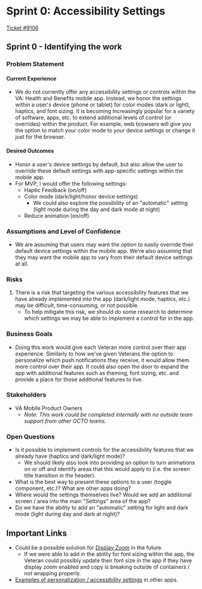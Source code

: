 # Sprint 0: Accessibility Settings

[Ticket #9106](https://app.zenhub.com/workspaces/va-mobile-60f1a34998bc75000f2a489f/issues/gh/department-of-veterans-affairs/va-mobile-app/9106)

## Sprint 0 - Identifying the work

### Problem Statement

#### Current Experience ####

* We do not currently offer any accessibility settings or controls within the VA: Health and Benefits mobile app. Instead, we honor the settings within a user's device (phone or tablet) for color modes (dark or light), haptics, and font sizing. It is becoming increasingly popular for a variety of software, apps, etc. to extend additional levels of control (or overrides) within the product. For example, web browsers will give you the option to match your color mode to your device settings or change it just for the browser. 

#### Desired Outcomes ####

* Honor a user's device settings by default, but also allow the user to override these default settings with app-specific settings within the mobile app.
* For MVP, I would offer the following settings:
   * Haptic Feedback (on/off)
   * Color mode (dark/light/honor device settings)
      * We could also explore the possibility of an "automatic" setting (light mode during the day and dark mode at night)
    * Reduce animation (on/off)

### Assumptions and Level of Confidence

*  We are assuming that users may want the option to easily override their default device settings within the mobile app. We're also assuming that they may want the mobile app to vary from their default device settings at all.

### Risks

1. There is a risk that targeting the various accessibility features that we have already implemented into the app (dark/light mode, haptics, etc.) may be difficult, time-consuming, or not possible.
   *  To help mitigate this risk, we should do some research to determine which settings we may be able to implement a control for in the app.

### Business Goals
* Doing this work would give each Veteran more control over their app experience. Similarly to how we've given Veterans the option to personalize which push notifications they receive, it would allow them more control over their app. It could also open the door to expand the app with additional features such as theming, font sizing, etc. and provide a place for those additional features to live.

### Stakeholders

* VA Mobile Product Owners
    * _Note: This work could be completed internally with no outside team support from other OCTO teams._

### Open Questions

* Is it possible to implement controls for the accessibility features that we already have (haptics and dark/light mode)?
   * We should likely also look into providing an option to turn animations on or off and identify areas that this would apply to (i.e. the screen title transition in the header).
* What is the best way to present these options to a user (toggle component, etc.)? What are other apps doing?
* Where would the settings themselves live? Would we add an additional screen / area into the main "Settings" area of the app?
* Do we have the ability to add an "automatic" setting for light and dark mode (light during day and dark at night)?

## Important Links
*   Could be a possible solution for [Display Zoom](https://github.com/department-of-veterans-affairs/va.gov-team/blob/master/products/va-mobile-app/features/Display%20Zoom%20on%20Android/displayZoomOnAndroid.md) in the future.
     *   If we were able to add in the ability for font sizing within the app, the Veteran could possibly update their font size in the app if they have display zoom enabled and copy is breaking outside of containers / not wrapping properly.
*   [Examples of personalization / accessibility settings](https://www.figma.com/board/kY6MMlbNUuwvwct2pDqSN3/Personalization-%2F-Accessibility-Examples?node-id=0-1&t=TSFEg0uKzUydQIS2-1) in other apps.
